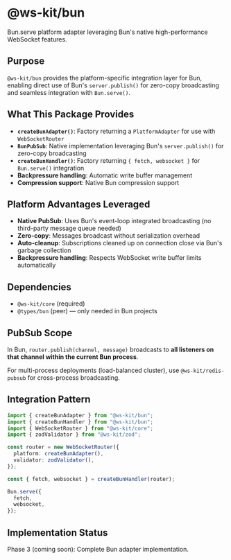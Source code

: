 # @ws-kit/bun

Bun.serve platform adapter leveraging Bun's native high-performance WebSocket features.

## Purpose

`@ws-kit/bun` provides the platform-specific integration layer for Bun, enabling direct use of Bun's `server.publish()` for zero-copy broadcasting and seamless integration with `Bun.serve()`.

## What This Package Provides

- **`createBunAdapter()`**: Factory returning a `PlatformAdapter` for use with `WebSocketRouter`
- **`BunPubSub`**: Native implementation leveraging Bun's `server.publish()` for zero-copy broadcasting
- **`createBunHandler()`**: Factory returning `{ fetch, websocket }` for `Bun.serve()` integration
- **Backpressure handling**: Automatic write buffer management
- **Compression support**: Native Bun compression support

## Platform Advantages Leveraged

- **Native PubSub**: Uses Bun's event-loop integrated broadcasting (no third-party message queue needed)
- **Zero-copy**: Messages broadcast without serialization overhead
- **Auto-cleanup**: Subscriptions cleaned up on connection close via Bun's garbage collection
- **Backpressure handling**: Respects WebSocket write buffer limits automatically

## Dependencies

- `@ws-kit/core` (required)
- `@types/bun` (peer) — only needed in Bun projects

## PubSub Scope

In Bun, `router.publish(channel, message)` broadcasts to **all listeners on that channel within the current Bun process**.

For multi-process deployments (load-balanced cluster), use `@ws-kit/redis-pubsub` for cross-process broadcasting.

## Integration Pattern

```typescript
import { createBunAdapter } from "@ws-kit/bun";
import { createBunHandler } from "@ws-kit/bun";
import { WebSocketRouter } from "@ws-kit/core";
import { zodValidator } from "@ws-kit/zod";

const router = new WebSocketRouter({
  platform: createBunAdapter(),
  validator: zodValidator(),
});

const { fetch, websocket } = createBunHandler(router);

Bun.serve({
  fetch,
  websocket,
});
```

## Implementation Status

Phase 3 (coming soon): Complete Bun adapter implementation.
